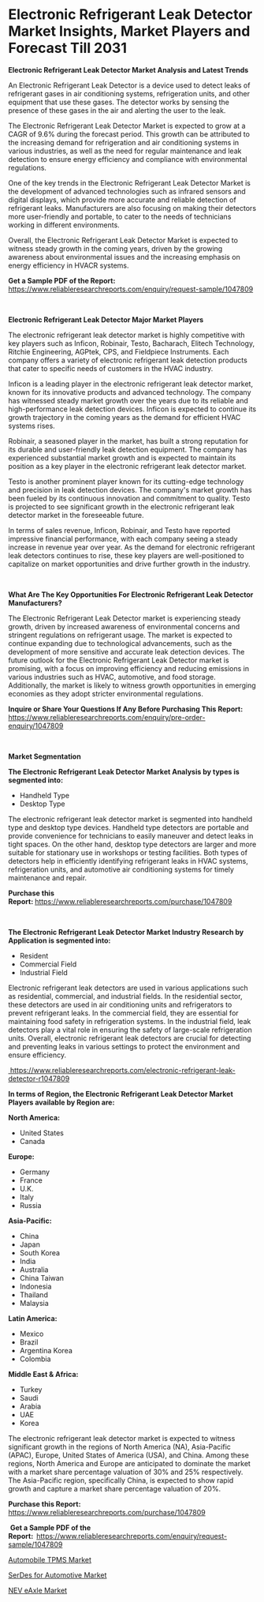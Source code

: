 <p><h1>Electronic Refrigerant Leak Detector Market Insights, Market Players and Forecast Till 2031</h1></p><p><strong>Electronic Refrigerant Leak Detector Market Analysis and Latest Trends</strong></p>
<p><p>An Electronic Refrigerant Leak Detector is a device used to detect leaks of refrigerant gases in air conditioning systems, refrigeration units, and other equipment that use these gases. The detector works by sensing the presence of these gases in the air and alerting the user to the leak.</p><p>The Electronic Refrigerant Leak Detector Market is expected to grow at a CAGR of 9.6% during the forecast period. This growth can be attributed to the increasing demand for refrigeration and air conditioning systems in various industries, as well as the need for regular maintenance and leak detection to ensure energy efficiency and compliance with environmental regulations.</p><p>One of the key trends in the Electronic Refrigerant Leak Detector Market is the development of advanced technologies such as infrared sensors and digital displays, which provide more accurate and reliable detection of refrigerant leaks. Manufacturers are also focusing on making their detectors more user-friendly and portable, to cater to the needs of technicians working in different environments.</p><p>Overall, the Electronic Refrigerant Leak Detector Market is expected to witness steady growth in the coming years, driven by the growing awareness about environmental issues and the increasing emphasis on energy efficiency in HVACR systems.</p></p>
<p><strong>Get a Sample PDF of the Report:&nbsp;</strong> <a href="https://www.reliableresearchreports.com/enquiry/request-sample/1047809">https://www.reliableresearchreports.com/enquiry/request-sample/1047809</a></p>
<p>&nbsp;</p>
<p><strong>Electronic Refrigerant Leak Detector Major Market Players</strong></p>
<p><p>The electronic refrigerant leak detector market is highly competitive with key players such as Inficon, Robinair, Testo, Bacharach, Elitech Technology, Ritchie Engineering, AGPtek, CPS, and Fieldpiece Instruments. Each company offers a variety of electronic refrigerant leak detection products that cater to specific needs of customers in the HVAC industry.</p><p>Inficon is a leading player in the electronic refrigerant leak detector market, known for its innovative products and advanced technology. The company has witnessed steady market growth over the years due to its reliable and high-performance leak detection devices. Inficon is expected to continue its growth trajectory in the coming years as the demand for efficient HVAC systems rises.</p><p>Robinair, a seasoned player in the market, has built a strong reputation for its durable and user-friendly leak detection equipment. The company has experienced substantial market growth and is expected to maintain its position as a key player in the electronic refrigerant leak detector market.</p><p>Testo is another prominent player known for its cutting-edge technology and precision in leak detection devices. The company's market growth has been fueled by its continuous innovation and commitment to quality. Testo is projected to see significant growth in the electronic refrigerant leak detector market in the foreseeable future.</p><p>In terms of sales revenue, Inficon, Robinair, and Testo have reported impressive financial performance, with each company seeing a steady increase in revenue year over year. As the demand for electronic refrigerant leak detectors continues to rise, these key players are well-positioned to capitalize on market opportunities and drive further growth in the industry.</p></p>
<p>&nbsp;</p>
<p><strong>What Are The Key Opportunities For Electronic Refrigerant Leak Detector Manufacturers?</strong></p>
<p><p>The Electronic Refrigerant Leak Detector market is experiencing steady growth, driven by increased awareness of environmental concerns and stringent regulations on refrigerant usage. The market is expected to continue expanding due to technological advancements, such as the development of more sensitive and accurate leak detection devices. The future outlook for the Electronic Refrigerant Leak Detector market is promising, with a focus on improving efficiency and reducing emissions in various industries such as HVAC, automotive, and food storage. Additionally, the market is likely to witness growth opportunities in emerging economies as they adopt stricter environmental regulations.</p></p>
<p><strong>Inquire or Share Your Questions If Any Before Purchasing This Report:</strong> <a href="https://www.reliableresearchreports.com/enquiry/pre-order-enquiry/1047809">https://www.reliableresearchreports.com/enquiry/pre-order-enquiry/1047809</a></p>
<p>&nbsp;</p>
<p><strong>Market Segmentation</strong></p>
<p><strong>The Electronic Refrigerant Leak Detector Market Analysis by types is segmented into:</strong></p>
<p><ul><li>Handheld Type</li><li>Desktop Type</li></ul></p>
<p><p>The electronic refrigerant leak detector market is segmented into handheld type and desktop type devices. Handheld type detectors are portable and provide convenience for technicians to easily maneuver and detect leaks in tight spaces. On the other hand, desktop type detectors are larger and more suitable for stationary use in workshops or testing facilities. Both types of detectors help in efficiently identifying refrigerant leaks in HVAC systems, refrigeration units, and automotive air conditioning systems for timely maintenance and repair.</p></p>
<p><strong>Purchase this Report:&nbsp;</strong><a href="https://www.reliableresearchreports.com/purchase/1047809">https://www.reliableresearchreports.com/purchase/1047809</a></p>
<p>&nbsp;</p>
<p><strong>The Electronic Refrigerant Leak Detector Market Industry Research by Application is segmented into:</strong></p>
<p><ul><li>Resident</li><li>Commercial Field</li><li>Industrial Field</li></ul></p>
<p><p>Electronic refrigerant leak detectors are used in various applications such as residential, commercial, and industrial fields. In the residential sector, these detectors are used in air conditioning units and refrigerators to prevent refrigerant leaks. In the commercial field, they are essential for maintaining food safety in refrigeration systems. In the industrial field, leak detectors play a vital role in ensuring the safety of large-scale refrigeration units. Overall, electronic refrigerant leak detectors are crucial for detecting and preventing leaks in various settings to protect the environment and ensure efficiency.</p></p>
<p><a href="https://www.reliableresearchreports.com/electronic-refrigerant-leak-detector-r1047809">&nbsp;https://www.reliableresearchreports.com/electronic-refrigerant-leak-detector-r1047809</a></p>
<p><strong>In terms of Region, the Electronic Refrigerant Leak Detector Market Players available by Region are:</strong></p>
<p>
    <p> <strong> North America: </strong>
        <ul>
            <li>United States</li>
            <li>Canada</li>
        </ul>
        </p> 
    <p> <strong> Europe: </strong>
        <ul>
            <li>Germany</li>
            <li>France</li>
            <li>U.K.</li>
            <li>Italy</li>
            <li>Russia</li>
        </ul>
        </p> 
    <p> <strong> Asia-Pacific: </strong>
        <ul>
            <li>China</li>
            <li>Japan</li>
            <li>South Korea</li>
            <li>India</li>
            <li>Australia</li>
            <li>China Taiwan</li>
            <li>Indonesia</li>
            <li>Thailand</li>
            <li>Malaysia</li>
        </ul>
        </p> 
    <p> <strong> Latin America: </strong>
        <ul>
            <li>Mexico</li>
            <li>Brazil</li>
            <li>Argentina Korea</li>
            <li>Colombia</li>
        </ul>
        </p> 
    <p> <strong> Middle East & Africa: </strong>
        <ul>
            <li>Turkey</li>
            <li>Saudi</li>
            <li>Arabia</li>
            <li>UAE</li>
            <li>Korea</li>
        </ul>
    </p>
    </p>
<p><p>The electronic refrigerant leak detector market is expected to witness significant growth in the regions of North America (NA), Asia-Pacific (APAC), Europe, United States of America (USA), and China. Among these regions, North America and Europe are anticipated to dominate the market with a market share percentage valuation of 30% and 25% respectively. The Asia-Pacific region, specifically China, is expected to show rapid growth and capture a market share percentage valuation of 20%.</p></p>
<p><strong>Purchase this Report: </strong><a href="https://www.reliableresearchreports.com/purchase/1047809">https://www.reliableresearchreports.com/purchase/1047809</a></p>
<p>&nbsp;<strong>Get a Sample PDF of the Report:&nbsp;&nbsp;</strong><a href="https://www.reliableresearchreports.com/enquiry/request-sample/1047809">https://www.reliableresearchreports.com/enquiry/request-sample/1047809</a></p>
<p><strong></strong></p>
<p><p><a href="https://www.linkedin.com/pulse/automobile-tpms-market-comprehensive-report-its-share-uq8me?trackingId=cb9sIRgsAEPfrTBaF03WUw%3D%3D">Automobile TPMS Market</a></p><p><a href="https://www.linkedin.com/pulse/global-serdes-automotive-market-size-trends-insights-projections-mtvte?trackingId=02ZimU8XncPzGY2HxoYQ0A%3D%3D">SerDes for Automotive Market</a></p><p><a href="https://www.linkedin.com/pulse/nev-eaxle-market-offer-valuable-insights-size-share-ky4de?trackingId=30SAJS%2FUzu9NcXGRPW%2FvnQ%3D%3D">NEV eAxle Market</a></p></p>